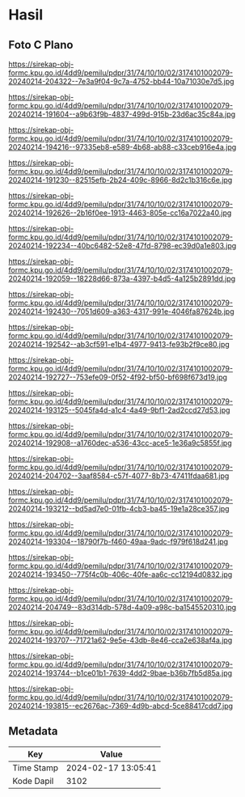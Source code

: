# Hasil

## Foto C Plano

https://sirekap-obj-formc.kpu.go.id/4dd9/pemilu/pdpr/31/74/10/10/02/3174101002079-20240214-204322--7e3a9f04-9c7a-4752-bb44-10a71030e7d5.jpg

https://sirekap-obj-formc.kpu.go.id/4dd9/pemilu/pdpr/31/74/10/10/02/3174101002079-20240214-191604--a9b63f9b-4837-499d-915b-23d6ac35c84a.jpg

https://sirekap-obj-formc.kpu.go.id/4dd9/pemilu/pdpr/31/74/10/10/02/3174101002079-20240214-194216--97335eb8-e589-4b68-ab88-c33ceb916e4a.jpg

https://sirekap-obj-formc.kpu.go.id/4dd9/pemilu/pdpr/31/74/10/10/02/3174101002079-20240214-191230--82515efb-2b24-409c-8966-8d2c1b316c6e.jpg

https://sirekap-obj-formc.kpu.go.id/4dd9/pemilu/pdpr/31/74/10/10/02/3174101002079-20240214-192626--2b16f0ee-1913-4463-805e-cc16a7022a40.jpg

https://sirekap-obj-formc.kpu.go.id/4dd9/pemilu/pdpr/31/74/10/10/02/3174101002079-20240214-192234--40bc6482-52e8-47fd-8798-ec39d0a1e803.jpg

https://sirekap-obj-formc.kpu.go.id/4dd9/pemilu/pdpr/31/74/10/10/02/3174101002079-20240214-192059--18228d66-873a-4397-b4d5-4a125b2891dd.jpg

https://sirekap-obj-formc.kpu.go.id/4dd9/pemilu/pdpr/31/74/10/10/02/3174101002079-20240214-192430--7051d609-a363-4317-991e-4046fa87624b.jpg

https://sirekap-obj-formc.kpu.go.id/4dd9/pemilu/pdpr/31/74/10/10/02/3174101002079-20240214-192542--ab3cf591-e1b4-4977-9413-fe93b2f9ce80.jpg

https://sirekap-obj-formc.kpu.go.id/4dd9/pemilu/pdpr/31/74/10/10/02/3174101002079-20240214-192727--753efe09-0f52-4f92-bf50-bf698f673d19.jpg

https://sirekap-obj-formc.kpu.go.id/4dd9/pemilu/pdpr/31/74/10/10/02/3174101002079-20240214-193125--5045fa4d-a1c4-4a49-9bf1-2ad2ccd27d53.jpg

https://sirekap-obj-formc.kpu.go.id/4dd9/pemilu/pdpr/31/74/10/10/02/3174101002079-20240214-192908--a1760dec-a536-43cc-ace5-1e36a9c5855f.jpg

https://sirekap-obj-formc.kpu.go.id/4dd9/pemilu/pdpr/31/74/10/10/02/3174101002079-20240214-204702--3aaf8584-c57f-4077-8b73-47411fdaa681.jpg

https://sirekap-obj-formc.kpu.go.id/4dd9/pemilu/pdpr/31/74/10/10/02/3174101002079-20240214-193212--bd5ad7e0-01fb-4cb3-ba45-19e1a28ce357.jpg

https://sirekap-obj-formc.kpu.go.id/4dd9/pemilu/pdpr/31/74/10/10/02/3174101002079-20240214-193304--18790f7b-f460-49aa-9adc-f979f618d241.jpg

https://sirekap-obj-formc.kpu.go.id/4dd9/pemilu/pdpr/31/74/10/10/02/3174101002079-20240214-193450--775f4c0b-406c-40fe-aa6c-cc12194d0832.jpg

https://sirekap-obj-formc.kpu.go.id/4dd9/pemilu/pdpr/31/74/10/10/02/3174101002079-20240214-204749--83d314db-578d-4a09-a98c-ba1545520310.jpg

https://sirekap-obj-formc.kpu.go.id/4dd9/pemilu/pdpr/31/74/10/10/02/3174101002079-20240214-193707--71721a62-9e5e-43db-8e46-cca2e638af4a.jpg

https://sirekap-obj-formc.kpu.go.id/4dd9/pemilu/pdpr/31/74/10/10/02/3174101002079-20240214-193744--b1ce01b1-7639-4dd2-9bae-b36b7fb5d85a.jpg

https://sirekap-obj-formc.kpu.go.id/4dd9/pemilu/pdpr/31/74/10/10/02/3174101002079-20240214-193815--ec2676ac-7369-4d9b-abcd-5ce88417cdd7.jpg


## Metadata

| Key        | Value               |
| ---------- | ------------------- |
| Time Stamp | 2024-02-17 13:05:41 |
| Kode Dapil | 3102                |



